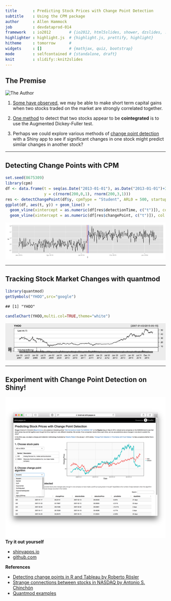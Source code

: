 ```yaml
---
title       : Predicting Stock Prices with Change Point Detection
subtitle    : Using the CPM package
author      : Allen Hammock
job         : devdataprod-014
framework   : io2012        # {io2012, html5slides, shower, dzslides, ...}
highlighter : highlight.js  # {highlight.js, prettify, highlight}
hitheme     : tomorrow      # 
widgets     : []            # {mathjax, quiz, bootstrap}
mode        : selfcontained # {standalone, draft}
knit        : slidify::knit2slides
---
```


## The Premise

![The Author](https://avatars1.githubusercontent.com/u/543?v=3&s=230)

1. [Some have observed](http://www.researchgate.net/publication/224385407_A_Data_mining_algorithm_to_analyse_stock_market_data_using_lagged_correlation), we may be able to make short term
capital gains when two stocks traded on the market are strongly correlated together.

2. [One method](https://aschinchon.wordpress.com/2015/05/08/odd-connections-inside-the-nasdaq-100/) to
detect that two stocks appear to be **cointegrated** is to use the Augmented Dickey-Fuller test.

3. Perhaps we could explore various methods of [change point detection](http://things-about-r.tumblr.com/post/106806522699/change-point-detection-in-time-series-with-r-and)
with a Shiny app to see if significant changes in one stock might predict similar
changes in another stock?


--- 

## Detecting Change Points with CPM


```r
set.seed(8675309)
library(cpm)
df <- data.frame(t = seq(as.Date("2013-01-01"), as.Date("2013-01-01")+399, by="1 day"),
                 y = c(rnorm(200,0,1), rnorm(200,3,1)))
res <- detectChangePoint(df$y, cpmType = "Student", ARL0 = 500, startup = 20)
ggplot(df, aes(t, y)) + geom_line() +
  geom_vline(xintercept = as.numeric(df[res$detectionTime, c("t")]), col = 'blue') +
  geom_vline(xintercept = as.numeric(df[res$changePoint, c("t")]), col = 'red')
```

![plot of chunk unnamed-chunk-1](assets/fig/unnamed-chunk-1-1.png) 

--- 

## Tracking Stock Market Changes with quantmod


```r
library(quantmod)
getSymbols("YHOO",src="google")
```

```
## [1] "YHOO"
```

```r
candleChart(YHOO,multi.col=TRUE,theme="white")
```

![plot of chunk unnamed-chunk-2](assets/fig/unnamed-chunk-2-1.png) 

--- 

## Experiment with Change Point Detection on Shiny!

<!-- Limit image width and height -->
<style type='text/css'>
#slide-4 img {
    float: right;
    width: 50%;
    padding-left: 20px;
}
</style>

![plot of chunk unnamed-chunk-3](assets/fig/unnamed-chunk-3-1.png) 
**Try it out yourself**
* [shinyapps.io](https://brainvat.shinyapps.io/DDPShinyPitch/)
* [github.com](https://github.com/brainvat/DDPShinyApp/tree/master)

**References**
* [Detecting change points in R and Tableau by Roberto Rösler][ref1]
* [Strange connections between stocks in NASDAQ by Antonio S. Chinchón][ref2]
* [Quantmod examples][ref3]

[ref1]: http://things-about-r.tumblr.com/post/106806522699/change-point-detection-in-time-series-with-r-and  "Change Point Detection in Time Series with R and Tableau"
[ref2]: https://aschinchon.wordpress.com/2015/05/08/odd-connections-inside-the-nasdaq-100/ "Odd Connections Inside The NASDAQ-100"
[ref3]: http://www.quantmod.com/examples/intro/ "Quantitative Financial Modelling & Trading Framework for R"

